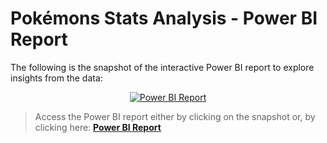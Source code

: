 # Pokémons Stats Analysis - Power BI Report

The following is the snapshot of the interactive Power BI report to explore insights from the data:

<p align='center'>
  <a href="https://app.powerbi.com/">
    <img src="../resources/readme_images/powerbi_report.png" alt="Power BI Report" style="0">
  </a>
</p>

> Access the Power BI report either by clicking on the snapshot or, by clicking here: **[Power BI Report][powerbi_link]**

[powerbi_link]: https://app.powerbi.com/